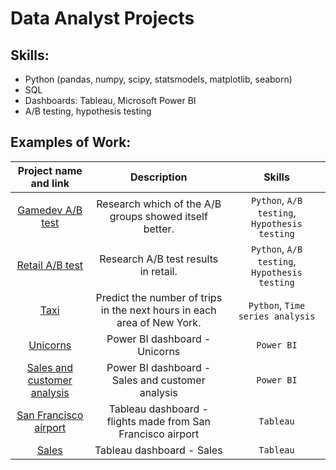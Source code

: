 # Data Analyst Projects
## Skills:
+ Python (pandas, numpy, scipy, statsmodels, matplotlib, seaborn)
+ SQL
+ Dashboards: Tableau, Microsoft Power BI
+ A/B testing, hypothesis testing
## Examples of Work:
|Project name and link|Description|Skills|
|:---:|:----:|:----:|
|[Gamedev A/B test](./gamedev_abtest)|Research which of the A/B groups showed itself better.|`Python`,  `A/B testing`, `Hypothesis testing`|
|[Retail A/B test](./retail_abtest)|Research A/B test results in retail. |`Python`,  `A/B testing`, `Hypothesis testing`|
|[Taxi](./taxi)|Predict the number of trips in the next hours in each area of New York.|`Python`,  `Time series analysis`|
|[Unicorns](./Unicorns_dashboard)|Power BI dashboard - Unicorns|`Power BI`|
|[Sales and customer analysis](./Sales)|Power BI dashboard - Sales and customer analysis|`Power BI`|
|[San Francisco airport](https://public.tableau.com/app/profile/pavel.zhdanovich/viz/SanFranciscoAirportDashboard_16866630656800/Dashboard1)|Tableau dashboard - flights made from San Francisco airport|`Tableau`|
 |[Sales](https://public.tableau.com/app/profile/pavel.zhdanovich/viz/SalesDashboard_16869299599160/Dashboard1)|Tableau dashboard - Sales|`Tableau`|
